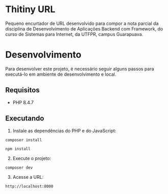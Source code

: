 # Thitiny URL

Pequeno encurtador de URL desenvolvido para compor a nota parcial da disciplina de Desenvolvimento de Aplicações Backend com Framework, do curso de Sistemas para Internet, da UTFPR, campus Guarapuava.

# Desenvolvimento

Para desenvolver este projeto, é necessário seguir alguns passos para executá-lo em ambiente de desenvolvimento e local.

## Requisitos

- PHP 8.4.7

## Executando

1. Instale as dependências do PHP e do JavaScript:

```shell
composer install
```

```shell
npm install
```

2. Execute o projeto:

```shell
composer dev
```

3. Acesse a URL:

```
http://localhost:8000
```
